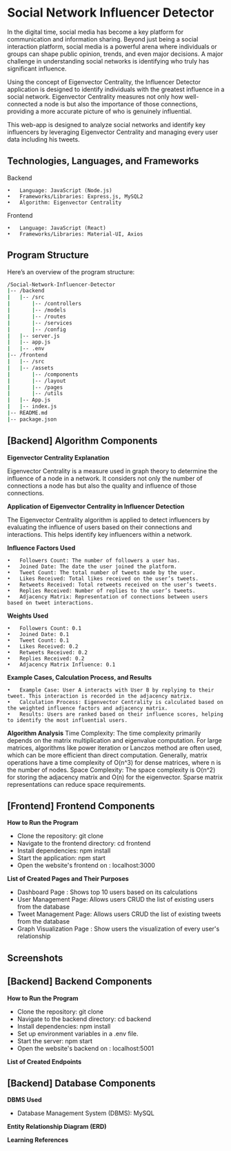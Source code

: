 # Social Network Influencer Detector

In the digital time, social media has become a key platform for communication and information sharing. Beyond just being a social interaction platform, social media is a powerful arena where individuals or groups can shape public opinion, trends, and even major decisions. A major challenge in understanding social networks is identifying who truly has significant influence.

Using the concept of Eigenvector Centrality, the Influencer Detector application is designed to identify individuals with the greatest influence in a social network. Eigenvector Centrality measures not only how well-connected a node is but also the importance of those connections, providing a more accurate picture of who is genuinely influential.

This web-app is designed to analyze social networks and identify key influencers by leveraging Eigenvector Centrality and managing every user data including his tweets.


## Technologies, Languages, and Frameworks

Backend

	•	Language: JavaScript (Node.js)
	•	Frameworks/Libraries: Express.js, MySQL2
	•	Algorithm: Eigenvector Centrality

Frontend

	•	Language: JavaScript (React)
	•	Frameworks/Libraries: Material-UI, Axios

 
## Program Structure

Here’s an overview of the program structure:

 ```bash
/Social-Network-Influencer-Detector
|-- /backend
|   |-- /src
|   	|-- /controllers
|   	|-- /models
|   	|-- /routes
|   	|-- /services
|   	|-- /config
|   |-- server.js
|   |-- app.js
|   |-- .env
|-- /frontend
|   |-- /src
|	|-- /assets
|   	|-- /components
|		|-- /layout
|   	|-- /pages
|   	|-- /utils
|   |-- App.js
|   |-- index.js
|-- README.md
|-- package.json

```

## [Backend] Algorithm Components

**Eigenvector Centrality Explanation**

Eigenvector Centrality is a measure used in graph theory to determine the influence of a node in a network. It considers not only the number of connections a node has but also the quality and influence of those connections.

**Application of Eigenvector Centrality in Influencer Detection**

The Eigenvector Centrality algorithm is applied to detect influencers by evaluating the influence of users based on their connections and interactions. This helps identify key influencers within a network.

**Influence Factors Used**

	•	Followers Count: The number of followers a user has.
	•	Joined Date: The date the user joined the platform.
	•	Tweet Count: The total number of tweets made by the user.
	•	Likes Received: Total likes received on the user’s tweets.
	•	Retweets Received: Total retweets received on the user’s tweets.
	•	Replies Received: Number of replies to the user’s tweets.
	•	Adjacency Matrix: Representation of connections between users based on tweet interactions.

**Weights Used**

	•	Followers Count: 0.1
	•	Joined Date: 0.1
	•	Tweet Count: 0.1
	•	Likes Received: 0.2
	•	Retweets Received: 0.2
	•	Replies Received: 0.2
	•	Adjacency Matrix Influence: 0.1

**Example Cases, Calculation Process, and Results**

	•	Example Case: User A interacts with User B by replying to their tweet. This interaction is recorded in the adjacency matrix.
	•	Calculation Process: Eigenvector Centrality is calculated based on the weighted influence factors and adjacency matrix.
	•	Results: Users are ranked based on their influence scores, helping to identify the most influential users.

**Algorithm Analysis**
Time Complexity: The time complexity primarily depends on the matrix multiplication and eigenvalue computation. For large matrices, algorithms like power iteration or Lanczos method are often used, which can be more efficient than direct computation. Generally, matrix operations have a time complexity of  O(n^3)  for dense matrices, where  n  is the number of nodes.
Space Complexity: The space complexity is  O(n^2)  for storing the adjacency matrix and  O(n)  for the eigenvector. Sparse matrix representations can reduce space requirements.



## [Frontend] Frontend Components

**How to Run the Program**
- Clone the repository: git clone <repository-url>
- Navigate to the frontend directory: cd frontend
- Install dependencies: npm install
- Start the application: npm start
- Open the website's frontend on : localhost:3000


**List of Created Pages and Their Purposes**
- Dashboard Page : Shows top 10 users based on its calculations
- User Management Page: Allows users CRUD the list of existing users from the database
- Tweet Management Page: Allows users CRUD the list of existing tweets from the database
- Graph Visualization Page : Show users the visualization of every user's relationship

## Screenshots



## [Backend] Backend Components

**How to Run the Program**

- Clone the repository: git clone <repository-url>
- Navigate to the backend directory: cd backend
- Install dependencies: npm install
- Set up environment variables in a .env file.
- Start the server: npm start
- Open the website's backend on : localhost:5001

**List of Created Endpoints**




## [Backend] Database Components

**DBMS Used**

- Database Management System (DBMS): MySQL

**Entity Relationship Diagram (ERD)**


**Learning References**

